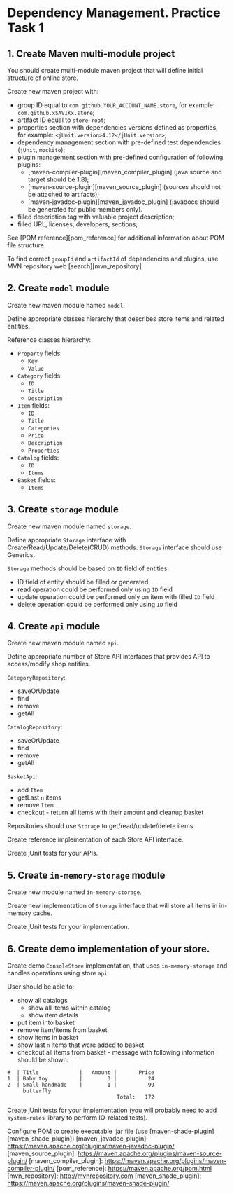 Dependency Management. Practice Task 1
===============
1\. Create Maven multi-module project
---------------

You should create multi-module maven project that will define initial structure
of online store.

Create new maven project with:
* group ID equal to `com.github.YOUR_ACCOUNT_NAME.store`, for example: `com.github.xSAVIKx.store`;
* artifact ID equal to `store-root`;
* properties section with dependencies versions defined as properties, for example: `<jUnit.version>4.12</jUnit.version>`;
* dependency management section with pre-defined test dependencies (`jUnit`, `mockito`);
* plugin management section with pre-defined configuration of following plugins:
  * [maven-compiler-plugin][maven_compiler_plugin] (java source and target should be 1.8);
  * [maven-source-plugin][maven_source_plugin] (sources should not be attached to artifacts);
  * [maven-javadoc-plugin][maven_javadoc_plugin] (javadocs should be generated for public members only).
* filled description tag with valuable project description;
* filled URL, licenses, developers, sections;

See [POM reference][pom_reference] for additional information about POM file structure.

To find correct `groupId` and `artifactId` of dependencies and plugins, use MVN repository web [search][mvn_repository].

2\. Create `model` module
----------------

Create new maven module named `model`.

Define appropriate classes hierarchy that describes store items and related entities.

Reference classes hierarchy:
* `Property` fields:
  * `Key`
  * `Value`
* `Category` fields:
  * `ID`
  * `Title`
  * `Description`
* `Item` fields:
  * `ID`
  * `Title`
  * `Categories`
  * `Price`
  * `Description`
  * `Properties`
* `Catalog` fields:
  * `ID`
  * `Items`
* `Basket` fields:
  * `Items`

3\. Create `storage` module
----------------

Create new maven module named `storage`.

Define appropriate `Storage` interface with Create/Read/Update/Delete(CRUD) methods.
`Storage` interface should use Generics.

`Storage` methods should be based on `ID` field of entities:
* ID field of entity should be filled or generated
* read operation could be performed only using `ID` field
* update operation could be performed only on item with filled `ID` field
* delete operation could be performed only using `ID` field

4\. Create `api` module
----------------

Create new maven module named `api`.

Define appropriate number of Store API interfaces that provides API to access/modify shop entities.

`CategoryRepository`:
* saveOrUpdate
* find
* remove
* getAll

`CatalogRepository`:
* saveOrUpdate
* find
* remove
* getAll

`BasketApi`:
* add `Item`
* getLast `n` items
* remove `Item`
* checkout - return all items with their amount and cleanup basket

Repositories should use `Storage` to get/read/update/delete items.

Create reference implementation of each Store API interface.

Create jUnit tests for your APIs.

5\. Create `in-memory-storage` module
----------------

Create new module named `in-memory-storage`.

Create new implementation of `Storage` interface that will store all items in in-memory cache.

Create jUnit tests for your implementation.

6\. Create demo implementation of your store.
----------------

Create demo `ConsoleStore` implementation, that uses `in-memory-storage` and handles operations using store `api`.

User should be able to:
* show all catalogs
  * show all items within catalog
  * show item details
* put item into basket
* remove item/items from basket
* show items in basket
* show last `n` items that were added to basket
* checkout all items from basket - message with following information should be shown:
```
#  | Title             |   Amount |       Price
1  | Baby toy          |        3 |          24
2  | Small handmade    |        1 |          99
     butterfly         
                                   Total:   172      
```

Create jUnit tests for your implementation (you will probably need to add `system-rules` library to perform IO-related tests).

Configure POM to create executable .jar file (use [maven-shade-plugin][maven_shade_plugin])
[maven_javadoc_plugin]: https://maven.apache.org/plugins/maven-javadoc-plugin/
[maven_source_plugin]: https://maven.apache.org/plugins/maven-source-plugin/
[maven_compiler_plugin]: https://maven.apache.org/plugins/maven-compiler-plugin/
[pom_reference]: https://maven.apache.org/pom.html
[mvn_repository]: http://mvnrepository.com
[maven_shade_plugin]: https://maven.apache.org/plugins/maven-shade-plugin/
